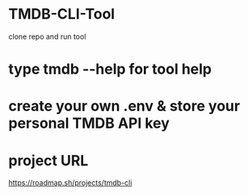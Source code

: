 # TMDB-CLI-Tool
clone repo and run tool

# type tmdb --help for tool help

# create your own .env & store your personal TMDB API key 

# project URL
https://roadmap.sh/projects/tmdb-cli
